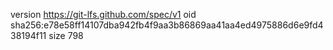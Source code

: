 version https://git-lfs.github.com/spec/v1
oid sha256:e78e58ff14107dba942fb4f9aa3b86869aa41aa4ed4975886d6e9fd438194f11
size 798
